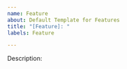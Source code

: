```yaml
---
name: Feature
about: Default Template for Features
title: "[Feature]: "
labels: Feature

---
```


Description: 
